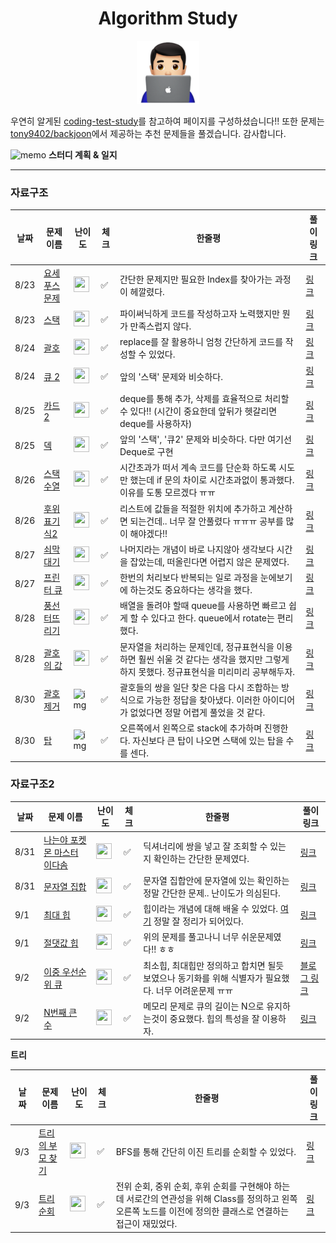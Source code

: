 

<div align="center">
    <h1>
        Algorithm Study
    </h1>
    <img src='logo.png'/ width='20%'>
</div>



우연히 알게된 [coding-test-study](https://github.com/boostcamp-ai-tech-4/coding-test-study)를 참고하여 페이지를 구성하셨습니다!! 또한 문제는 [tony9402/backjoon](https://github.com/tony9402/baekjoon)에서 제공하는 추천 문제들을 풀겠습니다. 감사합니다.



 ![memo](https://github.githubassets.com/images/icons/emoji/unicode/1f4dd.png) **스터디 계획 & 일지**

---

### **자료구조**

| 날짜 | 문제 이름                                             | 난이도                                                       | 체크 | 한줄평                                                       | 풀이링크                                   |
| ---- | ----------------------------------------------------- | ------------------------------------------------------------ | ---- | ------------------------------------------------------------ | ------------------------------------------ |
| 8/23 | [요세푸스 문제](https://www.acmicpc.net/problem/1158) | <img height="25px" width="25px" src="https://static.solved.ac/tier_small/6.svg"/> | ✅    | 간단한 문제지만 필요한 Index를 찾아가는 과정이 헤깔렸다.     | [링크](DataStructure/1158_요세푸스문제.py) |
| 8/23 | [스택](https://www.acmicpc.net/problem/10828)         | <img height="25px" width="25px" src="https://static.solved.ac/tier_small/7.svg"/> | ✅    | 파이써닉하게 코드를 작성하고자 노력했지만 뭔가 만족스럽지 않다. | [링크](DataStructure/10828_스택.py)        |
| 8/24 | [괄호](https://www.acmicpc.net/problem/9012)          | <img height="25px" width="25px" src="https://static.solved.ac/tier_small/7.svg"/> | ✅    | replace를 잘 활용하니 엄청 간단하게 코드를 작성할 수 있었다. | [링크](DataStructure/9012_괄호.py)         |
| 8/24 | [큐 2](https://www.acmicpc.net/problem/18258)         | <img height="25px" width="25px" src="https://static.solved.ac/tier_small/7.svg"/> | ✅    | 앞의 '스택' 문제와 비슷하다.                                 | [링크](DataStructure/18258_큐2.py)         |
| 8/25 | [카드 2](https://www.acmicpc.net/problem/2164)        | <img height="25px" width="25px" src="https://static.solved.ac/tier_small/7.svg"/> | ✅    | deque를 통해 추가, 삭제를 효율적으로 처리할 수 있다!! (시간이 중요한데 앞뒤가 헷갈리면 deque를 사용하자) | [링크](DataStructure/2164_카드2.py)        |
| 8/25 | [덱](https://www.acmicpc.net/problem/10866)           | <img height="25px" width="25px" src="https://static.solved.ac/tier_small/7.svg"/> | ✅    | 앞의 '스택', '큐2' 문제와 비슷하다. 다만 여기선 Deque로 구현 | [링크](DataStructure/10866_덱.py)          |
| 8/26 | [스택 수열](https://www.acmicpc.net/problem/1874)     | <img height="25px" width="25px" src="https://static.solved.ac/tier_small/8.svg"/> | ✅    | 시간초과가 떠서 계속 코드를 단순화 하도록 시도만 했는데 if 문의 차이로 시간초과없이 통과했다. 이유를 도통 모르겠다 ㅠㅠ | [링크](DataStructure/1874_스택수열.py)     |
| 8/26 | [후위 표기식2](https://www.acmicpc.net/problem/1935)  | <img height="25px" width="25px" src="https://static.solved.ac/tier_small/8.svg"/> | ✅    | 리스트에 값들을 적절한 위치에 추가하고 계산하면 되는건데.. 너무 잘 안풀렸다 ㅠㅠㅠ 공부를 많이 해야겠다!! | [링크](DataStructure/1935_후위표기식2.py)  |
| 8/27 | [쇠막대기](https://www.acmicpc.net/problem/10799)     | <img height="25px" width="25px" src="https://static.solved.ac/tier_small/8.svg"/> | ✅    | 나머지라는 개념이 바로 나지않아 생각보다 시간을 잡았는데, 떠올린다면 어렵지 않은 문제였다. | [링크](DataStructure/10799_쇠막대기.py)    |
| 8/27 | [프린터 큐](https://www.acmicpc.net/problem/1966)     | <img height="25px" width="25px" src="https://static.solved.ac/tier_small/8.svg"/> | ✅    | 한번의 처리보다 반복되는 일로 과정을 눈에보기에 하는것도 중요하다는 생각을 했다. | [링크](DataStructure/1966_프린터큐.py)     |
| 8/28 | [풍선 터뜨리기](https://www.acmicpc.net/problem/2346) | <img height="25px" width="25px" src="https://static.solved.ac/tier_small/8.svg"/> | ✅    | 배열을 돌려야 할때 queue를 사용하면 빠르고 쉽게 할 수 있다고 한다. queue에서 rotate는 편리했다. | [링크](DataStructure/2346_풍선터뜨리기.py) |
| 8/28 | [괄호의 값](https://www.acmicpc.net/problem/2504)     | <img height="25px" width="25px" src="https://static.solved.ac/tier_small/9.svg"/> | ✅    | 문자열을 처리하는 문제인데, 정규표현식을 이용하면 훨씬 쉬울 것 같다는 생각을 했지만 그렇게 하지 못했다. 정규표현식을 미리미리 공부해두자. | [링크](DataStructure/2504_괄호의값.py)     |
| 8/30 | [괄호 제거](https://www.acmicpc.net/problem/2800)     | ![img](https://d2gd6pc034wcta.cloudfront.net/tier/11.svg)    | ✅    | 괄호들의 쌍을 일단 찾은 다음 다시 조합하는 방식으로 가능한 정답을 찾아냈다. 이러한 아이디어가 없었다면 정말 어렵게 풀었을 것 같다. | [링크](DataStructure/2800_괄호제거.py)     |
| 8/30 | [탑](https://www.acmicpc.net/problem/2493)            | ![img](https://d2gd6pc034wcta.cloudfront.net/tier/11.svg)    | ✅    | 오른쪽에서 왼쪽으로 stack에 추가하며 진행한다. 자신보다 큰 탑이 나오면 스택에 있는 탑을 수를 센다. | [링크](DataStructure/2493_탑.py)           |

### **자료구조2**

| 날짜 | 문제 이름                                                    | 난이도                                                       | 체크 | 한줄평                                                       | 풀이링크                                                     |
| ---- | ------------------------------------------------------------ | ------------------------------------------------------------ | ---- | ------------------------------------------------------------ | ------------------------------------------------------------ |
| 8/31 | [나는야 포켓몬 마스터 이다솜](https://www.acmicpc.net/problem/1620) | <img height="25px" width="25px" src="https://static.solved.ac/tier_small/7.svg"/> | ✅    | 딕셔너리에 쌍을 넣고 잘 조회할 수 있는지 확인하는 간단한 문제였다. | [링크](DataStructure2/1620_나는야포켓몬마스터이다솜.py)      |
| 8/31 | [문자열 집합](https://www.acmicpc.net/problem/14425)         | <img height="25px" width="25px" src="https://static.solved.ac/tier_small/8.svg"/> | ✅    | 문자열 집합안에 문자열에 있는 확인하는 정말 간단한 문제.. 난이도가 의심된다. | [링크](DataStructure2/14425_문자열집합.py)                   |
| 9/1  | [최대 힙](https://www.acmicpc.net/problem/11279)             | <img height="25px" width="25px" src="https://static.solved.ac/tier_small/9.svg"/> | ✅    | 힙이라는 개념에 대해 배울 수 있었다.  [여기](https://www.daleseo.com/python-heapq/) 정말 잘 정리가 되어있다. | [링크](DataStructure2/11279_최대힙.py)                       |
| 9/1  | [절댓값 힙](https://www.acmicpc.net/problem/11286)           | <img height="25px" width="25px" src="https://static.solved.ac/tier_small/10.svg"/> | ✅    | 위의 문제를 풀고나니 너무 쉬운문제였다!! ㅎㅎ                | [링크](DataStructure2/11286_절대값힙.py)                     |
| 9/2  | [이중 우선순위 큐](https://www.acmicpc.net/problem/7662)     | <img height="25px" width="25px" src="https://static.solved.ac/tier_small/11.svg"/> | ✅    | 최소힙, 최대힙만 정의하고 합치면 될듯 보였으나 동기화를 위해 식별자가 필요했다. 너무 어려운문제 ㅠㅠ | [블로그 링크](https://neomindstd.github.io/%EB%AC%B8%EC%A0%9C%ED%92%80%EC%9D%B4/boj7662/) |
| 9/2  | [N번째 큰 수](https://www.acmicpc.net/problem/2075)          | <img height="25px" width="25px" src="https://static.solved.ac/tier_small/11.svg"/> | ✅    | 메모리 문제로 큐의 길이는 N으로 유지하는것이 중요했다. 힙의 특성을 잘 이용하자. | [링크](DataStructure2/2075_N번째큰수.py)                     |



**트리**

| 날짜 | 문제 이름                                                 | 난이도                                                       | 체크 | 한줄평                                                       | 풀이링크                             |
| ---- | --------------------------------------------------------- | ------------------------------------------------------------ | ---- | ------------------------------------------------------------ | ------------------------------------ |
| 9/3  | [트리의 부모 찾기](https://www.acmicpc.net/problem/11725) | <img height="25px" width="25px" src="https://static.solved.ac/tier_small/9.svg"/> | ✅    | BFS를 통해 간단히 이진 트리를 순회할 수 있었다.              | [링크](Tree/11725_트리의부모찾기.py) |
| 9/3  | [트리 순회](https://www.acmicpc.net/problem/1991)         | <img height="25px" width="25px" src="https://static.solved.ac/tier_small/10.svg"/> | ✅    | 전위 순회, 중위 순회, 후위 순회를 구현해야 하는데 서로간의 연관성을 위해 Class를 정의하고 왼쪽 오른쪽 노드를 이전에 정의한 클래스로 연결하는 접근이 재밌었다. | [링크](Tree/1991_트리순회.py)        |


